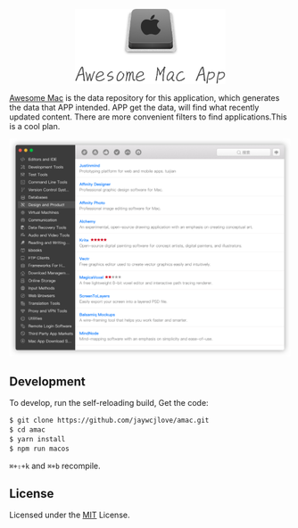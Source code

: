 
<p align="center"><a href='https://github.com/jaywcjlove/amac'><img alt="reactide" height="134" src="assets/logo.png"></a></p>

[Awesome Mac](https://github.com/jaywcjlove/awesome-mac)  is the data repository for this application, which generates the data that APP intended. APP get the data, will find what recently updated content. There are more convenient filters to find applications.This is a cool plan.

<p align="center"><a href='https://github.com/jaywcjlove/amac'><img alt="reactide" src="assets/app.png"></a></p>

## Development

To develop, run the self-reloading build, Get the code:

```bash
$ git clone https://github.com/jaywcjlove/amac.git
$ cd amac
$ yarn install
$ npm run macos
```

`⌘+⇧+k` and `⌘+b` recompile.

## License

Licensed under the [MIT](./LICENSE) License.